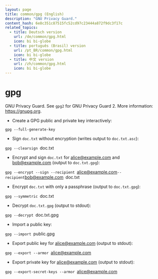 ```yaml
---
layout: page
title: common/gpg (English)
description: "GNU Privacy Guard."
content_hash: 6e8c351c87515fc52cd97c23444a872f9dc3f17c
related_topics:
  - title: Deutsch version
    url: /de/common/gpg.html
    icon: bi bi-globe
  - title: português (Brasil) version
    url: /pt_BR/common/gpg.html
    icon: bi bi-globe
  - title: 中文 version
    url: /zh/common/gpg.html
    icon: bi bi-globe
---
```

# gpg

GNU Privacy Guard.
See `gpg2` for GNU Privacy Guard 2.
More information: <https://gnupg.org>.

- Create a GPG public and private key interactively:

`gpg --full-generate-key`

- Sign `doc.txt` without encryption (writes output to `doc.txt.asc`):

`gpg --clearsign `<span class="tldr-var badge badge-pill bg-dark-lm bg-white-dm text-white-lm text-dark-dm font-weight-bold">doc.txt</span>

- Encrypt and sign `doc.txt` for alice@example.com and bob@example.com (output to `doc.txt.gpg`):

`gpg --encrypt --sign --recipient `<span class="tldr-var badge badge-pill bg-dark-lm bg-white-dm text-white-lm text-dark-dm font-weight-bold">alice@example.com</span>` --recipient `<span class="tldr-var badge badge-pill bg-dark-lm bg-white-dm text-white-lm text-dark-dm font-weight-bold">bob@example.com</span>` `<span class="tldr-var badge badge-pill bg-dark-lm bg-white-dm text-white-lm text-dark-dm font-weight-bold">doc.txt</span>

- Encrypt `doc.txt` with only a passphrase (output to `doc.txt.gpg`):

`gpg --symmetric `<span class="tldr-var badge badge-pill bg-dark-lm bg-white-dm text-white-lm text-dark-dm font-weight-bold">doc.txt</span>

- Decrypt `doc.txt.gpg` (output to stdout):

`gpg --decrypt `<span class="tldr-var badge badge-pill bg-dark-lm bg-white-dm text-white-lm text-dark-dm font-weight-bold">doc.txt.gpg</span>

- Import a public key:

`gpg --import `<span class="tldr-var badge badge-pill bg-dark-lm bg-white-dm text-white-lm text-dark-dm font-weight-bold">public.gpg</span>

- Export public key for alice@example.com (output to stdout):

`gpg --export --armor `<span class="tldr-var badge badge-pill bg-dark-lm bg-white-dm text-white-lm text-dark-dm font-weight-bold">alice@example.com</span>

- Export private key for alice@example.com (output to stdout):

`gpg --export-secret-keys --armor `<span class="tldr-var badge badge-pill bg-dark-lm bg-white-dm text-white-lm text-dark-dm font-weight-bold">alice@example.com</span>
